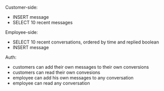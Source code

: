 Customer-side:

* INSERT message
* SELECT 10 recent messages

Employee-side:

* SELECT 10 recent conversations, ordered by time and replied boolean
* INSERT message

Auth:

* customers can add their own messages to their own conversions
* customers can read their own convesions
* employee can add his own messages to any conversation
* employee can read any conversation
